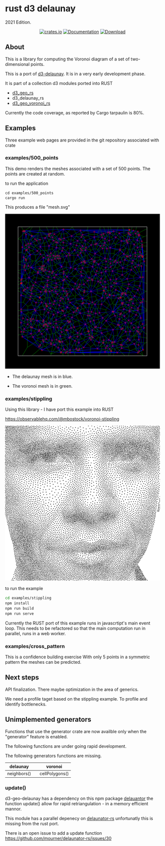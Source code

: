 # rust d3 delaunay

2021 Edition.
<div align="center">

<a href="https://crates.io/crates/d3_delaunay_rs"><img alt="crates.io" src="https://img.shields.io/crates/v/d3_delaunay_rs.svg"/></a>
<a href="https://docs.rs/d3_delaunay_rs" rel="nofollow noopener noreferrer"><img src="https://docs.rs/d3_geo_rs/badge.svg" alt="Documentation"></a>
<a href="https://crates.io/crates/d3_geo_rs"><img src="https://img.shields.io/crates/d/d3_delaunay_rs.svg" alt="Download" /></a>
</div>

## About

This is a library for computing the Voronoi diagram of a set of two-dimensional points.

This is a port of [d3-delaunay](https://github.com/d3/d3-delaunay). It is in a very early development phase.

It is part of a collection d3 modules ported into RUST

* [d3_geo_rs](https://crates.io/crates/d3_geo_rs)
* d3_delaunay_rs
* [d3_geo_voronoi_rs](https://crates.io/crates/d3_geo_voronoi_rs)

Currently the code coverage, as reported by Cargo tarpaulin is 80%.

## Examples

Three example web pages are provided in the git repository associated with crate

### examples/500_points

This demo renders the meshes associated with a set of 500 points. The points are created at random.

to run the application

```console
cd examples/500_points
cargo run
```

This produces a file "mesh.svg"

![500 points](https://raw.githubusercontent.com/martinfrances107/rust_d3_delaunay/main/images/500_points.svg)

* The delaunay mesh is in blue.

* The voronoi mesh is in green.

### examples/stippling

Using this library - I have port this example into RUST

<https://observablehq.com/@mbostock/voronoi-stippling>

![eye](https://raw.githubusercontent.com/martinfrances107/rust_d3_delaunay/main/images/stippling.png)

to run the example

```bash
cd examples/stippling
npm install
npm run build
npm run serve
```

Currently the RUST port of this example runs in javascrtipt's main event loop. This needs to be refactored so that the main computation run in parallel, runs in a web worker.

### examples/cross_pattern

This is a confidence building exercise
With only 5 points in a symmetric pattern the meshes can be predicted.

## Next steps

API finalization. There maybe optimization in the area of generics.

We need a profile taget based on the stippling example.
To profile and identify bottlenecks.

## Unimplemented generators

Functions that use the generator crate are now availble only when the
"generator" feature is enabled.

The following functions are under going rapid development.

The following generators functions are missing.

| delaunay    |   | voronoi         |
| ------------|---| --------------  |
| neighbors() |   |  cellPolygons() |

### update()

d3-geo-delaunay has a dependency on this npm package [delauantor](https://github.com/mapbox/delaunator)
the function update() allow for rapid retriangulation - in a memory efficient mannor.

This module has a parallel depenecy on [delaunator-rs](https://github.com/mourner/delaunator-rs/issues/30)
unfortunatly this is missing from the rust port.

There is an open issue to add a update function https://github.com/mourner/delaunator-rs/issues/30